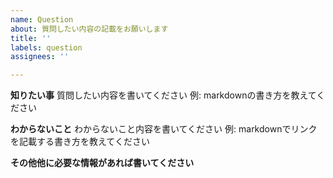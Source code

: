 ```yaml
---
name: Question
about: 質問したい内容の記載をお願いします
title: ''
labels: question
assignees: ''

---
```


**知りたい事**
質問したい内容を書いてください
例: markdownの書き方を教えてください

**わからないこと**
わからないこと内容を書いてください
例: markdownでリンクを記載する書き方を教えてください


**その他他に必要な情報があれば書いてください**
